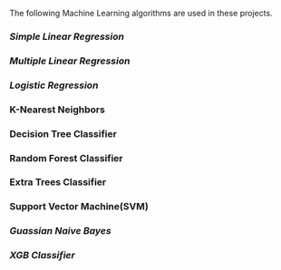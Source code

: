 The following Machine Learning algorithms are used in these projects.
### ***Simple Linear Regression***
### ***Multiple Linear Regression***
### ***Logistic Regression***
### **K-Nearest Neighbors**
### **Decision Tree Classifier**
### **Random Forest Classifier**
### **Extra Trees Classifier**
### **Support Vector Machine(SVM)**
### *Guassian Naive Bayes*
### *XGB Classifier*
